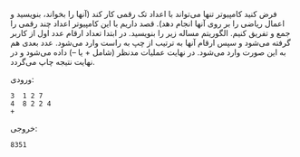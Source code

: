 فرض کنید کامپیوتر تنها می‌تواند با اعداد تک رقمی كار كند (آنها را بخواند، بنويسيد و اعمال رياضی را بر روی آنها انجام دهد). قصد داريم با اين كامپيوتر اعداد چند رقمی را جمع و تفريق كنيم. الگوريتم مساله زير را بنويسيد. در ابتدا تعداد ارقام عدد اول از كاربر گرفته می‌شود و سپس ارقام آنها به ترتيب از چپ به راست وارد می‌شود. عدد بعدی هم به اين صورت وارد می‌شود. در نهايت عمليات مدنظر (شامل + يا –) داده می‌شود و در نهايت نتيجه چاپ می‌گردد.

ورودی:

    3  1 2 7
    4  8 2 2 4
    +

خروجی:

```markdown
8351
```